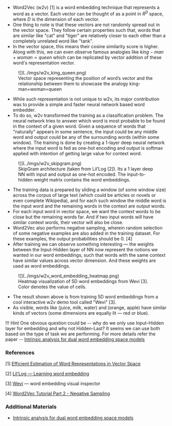 
- Word2Vec (w2v) [1] is a word embedding technique that represents a word as a vector. Each vector can be thought of as a point in $R^{D}$ space, where $D$ is the dimension of each vector. 
- One thing to note is that these vectors are not randomly spread out in the vector space. They follow certain properties such that, words that are similar like "cat" and "tiger" are relatively closer to each other than a completely unrelated word like "tank". 
- In the vector space, this means their cosine similarity score is higher. Along with this, we can even observe famous analogies like $king - man + woman = queen$ which can be replicated by vector addition of these word's representation vector.

<figure markdown> 
    ![](../imgs/w2v_king_queen.png)
    <figcaption>Vector space representing the position of word’s vector and the relationship between them to showcase the analogy king-man+woman=queen
    </figcaption>
</figure>

- While such representation is not unique to w2v, its major contribution was to provide a simple and faster neural network based word embedder. 
- To do so, w2v transformed the training as a classification problem. The neural network tries to answer which word is most probable to be found in the context of a given word. Given a sequence of words that "naturally" appears in some sentence, the input could be any middle word and output could be any of the surrounding words (within some window). The training is done by creating a 1-layer deep neural network where the input word is fed as one-hot encoding and output is softmax applied with intention of getting large value for context word.

<figure markdown> 
    ![](../imgs/w2v_skipgram.png)
    <figcaption>SkipGram architecture (taken from Lil’Log [2]). Its a 1 layer deep NN with input and output as one-hot encoded. The input-to-hidden weight matrix contains the word embeddings.</figcaption>
</figure>

- The training data is prepared by sliding a window (of some window size) across the corpus of large text (which could be articles or novels or even complete Wikipedia), and for each such window the middle word is the input word and the remaining words in the context are output words. 
- For each input word in vector space, we want the context words to be close but the remaining words far. And if two input words will have similar context words, their vector will also be close. 
- Word2Vec also performs negative sampling, wherein random selection of some negative examples are also added in the training dataset. For these examples, the output probabilities should be $0$. [4]
- After training we can observe something interesting — the weights between the Input-Hidden layer of NN now represent the notions we wanted in our word embeddings, such that words with the same context have similar values across vector dimension. And these weights are used as word embeddings.

<figure markdown> 
    ![](../imgs/w2v_word_embedding_heatmap.png)
    <figcaption>Heatmap visualization of 5D word embeddings from Wevi [3]. Color denotes the value of cells.</figcaption>
</figure>

- The result shown above is from training 5D word embeddings from a cool interactive w2v demo tool called "Wevi" [3]. 
- As visible, words like (juice, milk, water) and (orange, apple) have similar kinds of vectors (some dimensions are equally lit — red or blue). 

!!! Hint
    One obvious question could be -- why do we only use Input-Hidden layer for embedding and why not Hidden-Last? It seems we can use both based on the type of task we are performing. For more details refer the paper -- [Intrinsic analysis for dual word embedding space models](https://arxiv.org/pdf/2012.00728.pdf)

### References

[1] [Efficient Estimation of Word Representations in Vector Space](https://arxiv.org/abs/1301.3781)

[2] [Lil’Log — Learning word embedding](https://lilianweng.github.io/lil-log/2017/10/15/learning-word-embedding.html)

[3] [Wevi](https://ronxin.github.io/wevi/) — word embedding visual inspector

[4] [Word2Vec Tutorial Part 2 - Negative Sampling](http://mccormickml.com/2017/01/11/word2vec-tutorial-part-2-negative-sampling/)

### Additional Materials

- [Intrinsic analysis for dual word embedding space models](https://arxiv.org/pdf/2012.00728.pdf)